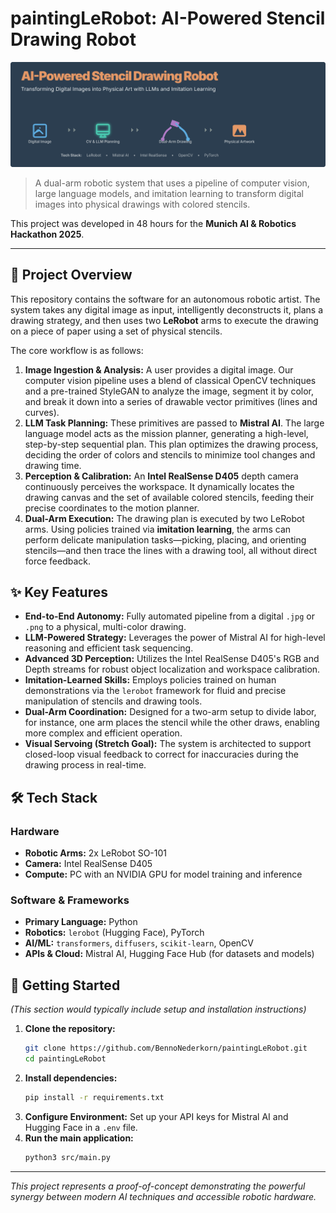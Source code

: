 # paintingLeRobot: AI-Powered Stencil Drawing Robot

![AI-Powered Stencil Drawing Robot Banner](./ai-robotic-artist-banner.svg)

> A dual-arm robotic system that uses a pipeline of computer vision, large language models, and imitation learning to transform digital images into physical drawings with colored stencils.

This project was developed in 48 hours for the **Munich AI & Robotics Hackathon 2025**.

---

## 🤖 Project Overview

This repository contains the software for an autonomous robotic artist. The system takes any digital image as input, intelligently deconstructs it, plans a drawing strategy, and then uses two **LeRobot** arms to execute the drawing on a piece of paper using a set of physical stencils.

The core workflow is as follows:
1.  **Image Ingestion & Analysis:** A user provides a digital image. Our computer vision pipeline uses a blend of classical OpenCV techniques and a pre-trained StyleGAN to analyze the image, segment it by color, and break it down into a series of drawable vector primitives (lines and curves).
2.  **LLM Task Planning:** These primitives are passed to **Mistral AI**. The large language model acts as the mission planner, generating a high-level, step-by-step sequential plan. This plan optimizes the drawing process, deciding the order of colors and stencils to minimize tool changes and drawing time.
3.  **Perception & Calibration:** An **Intel RealSense D405** depth camera continuously perceives the workspace. It dynamically locates the drawing canvas and the set of available colored stencils, feeding their precise coordinates to the motion planner.
4.  **Dual-Arm Execution:** The drawing plan is executed by two LeRobot arms. Using policies trained via **imitation learning**, the arms can perform delicate manipulation tasks—picking, placing, and orienting stencils—and then trace the lines with a drawing tool, all without direct force feedback.

## ✨ Key Features

* **End-to-End Autonomy:** Fully automated pipeline from a digital `.jpg` or `.png` to a physical, multi-color drawing.
* **LLM-Powered Strategy:** Leverages the power of Mistral AI for high-level reasoning and efficient task sequencing.
* **Advanced 3D Perception:** Utilizes the Intel RealSense D405's RGB and Depth streams for robust object localization and workspace calibration.
* **Imitation-Learned Skills:** Employs policies trained on human demonstrations via the `lerobot` framework for fluid and precise manipulation of stencils and drawing tools.
* **Dual-Arm Coordination:** Designed for a two-arm setup to divide labor, for instance, one arm places the stencil while the other draws, enabling more complex and efficient operation.
* **Visual Servoing (Stretch Goal):** The system is architected to support closed-loop visual feedback to correct for inaccuracies during the drawing process in real-time.

## 🛠️ Tech Stack

### Hardware
* **Robotic Arms:** 2x LeRobot SO-101
* **Camera:** Intel RealSense D405
* **Compute:** PC with an NVIDIA GPU for model training and inference

### Software & Frameworks
* **Primary Language:** Python
* **Robotics:** `lerobot` (Hugging Face), PyTorch
* **AI/ML:** `transformers`, `diffusers`, `scikit-learn`, OpenCV
* **APIs & Cloud:** Mistral AI, Hugging Face Hub (for datasets and models)

## 🚀 Getting Started

*(This section would typically include setup and installation instructions)*

1.  **Clone the repository:**
    ```bash
    git clone https://github.com/BennoNederkorn/paintingLeRobot.git
    cd paintingLeRobot
    ```
2.  **Install dependencies:**
    ```bash
    pip install -r requirements.txt
    ```
3.  **Configure Environment:**
    Set up your API keys for Mistral AI and Hugging Face in a `.env` file.
4.  **Run the main application:**
    ```bash
    python3 src/main.py
    ```

---
*This project represents a proof-of-concept demonstrating the powerful synergy between modern AI techniques and accessible robotic hardware.*
